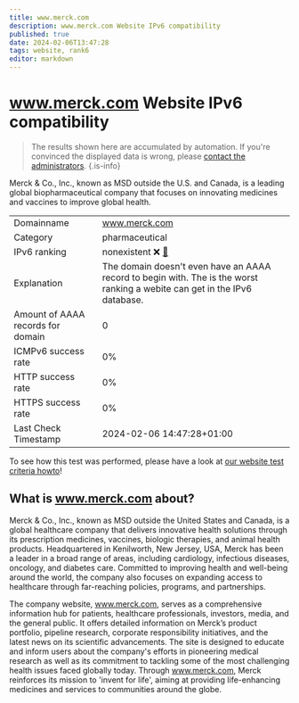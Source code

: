 ```yaml
---
title: www.merck.com
description: www.merck.com Website IPv6 compatibility
published: true
date: 2024-02-06T13:47:28
tags: website, rank6
editor: markdown
---
```


# www.merck.com Website IPv6 compatibility

> The results shown here are accumulated by automation. If you're convinced the displayed data is wrong, please [contact the administrators](/howto/chat). 
{.is-info}

Merck & Co., Inc., known as MSD outside the U.S. and Canada, is a leading global biopharmaceutical company that focuses on innovating medicines and vaccines to improve global health.


|   |   |
| - | - |
| Domainname | www.merck.com
| Category | pharmaceutical |
| IPv6 ranking | nonexistent :x: [🔗](/howto/ranking) |
| Explanation | The domain doesn't even have an AAAA record to begin with. The is the worst ranking a webite can get in the IPv6 database. |
| Amount of AAAA records for domain | 0 |
| ICMPv6 success rate | 0%|
| HTTP success rate | 0% |
| HTTPS success rate | 0% |
| Last Check Timestamp | 2024-02-06 14:47:28+01:00 |

To see how this test was performed, please have a look at [our website test criteria howto](/howto/testcriteria/website)!


## What is www.merck.com about?
Merck & Co., Inc., known as MSD outside the United States and Canada, is a global healthcare company that delivers innovative health solutions through its prescription medicines, vaccines, biologic therapies, and animal health products. Headquartered in Kenilworth, New Jersey, USA, Merck has been a leader in a broad range of areas, including cardiology, infectious diseases, oncology, and diabetes care. Committed to improving health and well-being around the world, the company also focuses on expanding access to healthcare through far-reaching policies, programs, and partnerships.

The company website, www.merck.com, serves as a comprehensive information hub for patients, healthcare professionals, investors, media, and the general public. It offers detailed information on Merck’s product portfolio, pipeline research, corporate responsibility initiatives, and the latest news on its scientific advancements. The site is designed to educate and inform users about the company's efforts in pioneering medical research as well as its commitment to tackling some of the most challenging health issues faced globally today. Through www.merck.com, Merck reinforces its mission to 'invent for life', aiming at providing life-enhancing medicines and services to communities around the globe.


